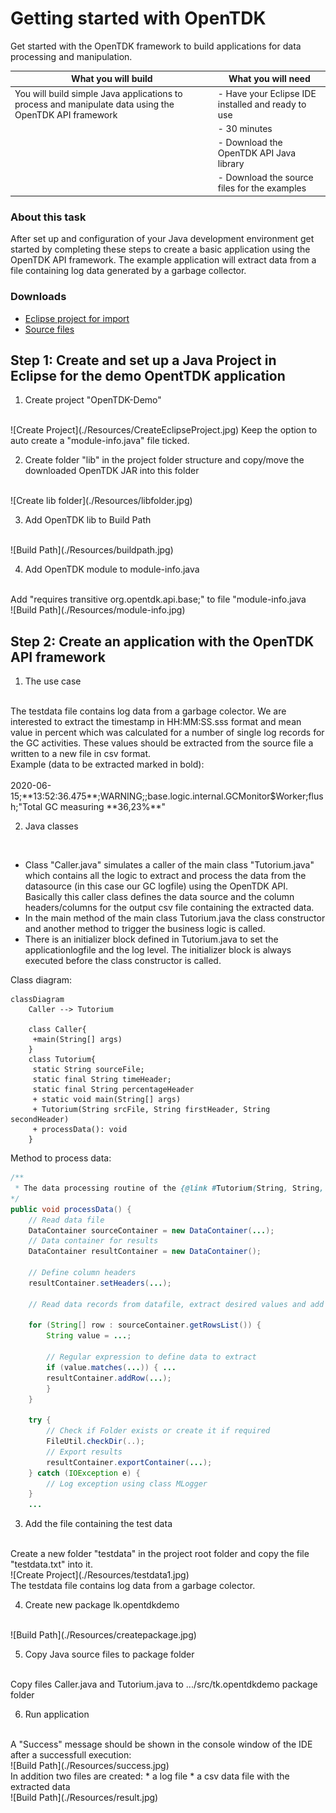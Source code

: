 # Getting started with OpenTDK

Get started with the OpenTDK framework to build applications for data processing and manipulation.

| What you will build | What you will need |
|------------------ | ---------------- |
| You will build simple Java applications to process and manipulate data using the OpenTDK API framework  |- Have your Eclipse IDE installed and ready to use |
| | - 30 minutes|
| | - Download the OpenTDK API Java library|
| | - Download the source files for the examples|


### About this task

After set up and configuration of your Java development environment get started by completing these steps to create a basic application using the OpenTDK API framework. The example application will extract data from a file containing log data generated by a garbage collector.

### Downloads
* [Eclipse project for import](./Resources/EclipseProject/OpenTDK-Demo.zip)
* [Source files](./Resources/Source/Sourcefiles.zip)

## Step 1: Create and set up a Java Project in Eclipse for the demo OpentTDK application

1. Create project "OpenTDK-Demo"
<BR>
![Create Project](./Resources/CreateEclipseProject.jpg)
Keep the option to auto create a "module-info.java" file ticked.

2. Create folder "lib" in the project folder structure and copy/move the downloaded OpenTDK JAR into this folder
<BR>
![Create lib folder](./Resources/libfolder.jpg)

3. Add OpenTDK lib to Build Path
<BR>
![Build Path](./Resources/buildpath.jpg)

4. Add OpenTDK module to module-info.java
<BR>
Add "requires transitive org.opentdk.api.base;" to file "module-info.java
<BR>
![Build Path](./Resources/module-info.jpg)

## Step 2: Create an application with the OpenTDK API framework

1. The use case
<BR>
The testdata file contains log data from a garbage colector. We are interested to extract the timestamp in HH:MM:SS.sss format and mean value in percent which was calculated for a number of single log records for the GC activities. These values should be extracted from the source file a written to a new file in csv format.
<BR>
Example (data to be extracted marked in bold):
<BR>
<BR>
2020-06-15;**13:52:36.475**;WARNING;;base.logic.internal.GCMonitor$Worker;flush;"Total GC measuring **36,23%**"

2. Java classes
<BR>

* Class "Caller.java" simulates a caller of the main class "Tutorium.java" which contains all the logic to extract and process the data from the datasource (in this case our GC logfile) using the OpenTDK API. Basically this caller class defines the data source and the column headers/columns for the output csv file containing the extracted data.
* In the main method of the main class Tutorium.java the class constructor and another method to trigger the business logic is called.
* There is an initializer block defined in Tutorium.java to set the applicationlogfile and the log level. The initializer block is always executed before the class constructor is called.

Class diagram:

```mermaid
classDiagram
    Caller --> Tutorium
    
    class Caller{
     +main(String[] args)
    }
    class Tutorium{
     static String sourceFile;
     static final String timeHeader;
     static final String percentageHeader
     + static void main(String[] args)
     + Tutorium(String srcFile, String firstHeader, String secondHeader)
     + processData(): void
    }
```

Method to process data:

```Java
/**
 * The data processing routine of the {@link #Tutorium(String, String, String)} application.
*/
public void processData() {
    // Read data file
    DataContainer sourceContainer = new DataContainer(...);
    // Data container for results
    DataContainer resultContainer = new DataContainer();

    // Define column headers
    resultContainer.setHeaders(...);

    // Read data records from datafile, extract desired values and add to result container

    for (String[] row : sourceContainer.getRowsList()) {
        String value = ...;

        // Regular expression to define data to extract
        if (value.matches(...)) { ...
        resultContainer.addRow(...);
        }
    }

    try {
        // Check if Folder exists or create it if required
        FileUtil.checkDir(..);
        // Export results
        resultContainer.exportContainer(...);
    } catch (IOException e) {
        // Log exception using class MLogger
    }
    ...
```

3. Add the file containing the test data
<BR>
Create a new folder "testdata" in the project root folder and copy the file "testdata.txt" into it.
<BR>
![Create Project](./Resources/testdata1.jpg)
<BR>
The testdata file contains log data from a garbage colector.

4. Create new package lk.opentdkdemo
<BR>
![Build Path](./Resources/createpackage.jpg)

5. Copy Java source files to package folder
<BR>
Copy files Caller.java and Tutorium.java to .../src/tk.opentdkdemo package folder

6. Run application
<BR>
A "Success" message should be shown in the console window of the IDE after a successfull execution:
<BR>
![Build Path](./Resources/success.jpg)
<BR>
In addition two files are created:
    * a log file
    * a csv data file with the extracted data
<BR>    
![Build Path](./Resources/result.jpg)




